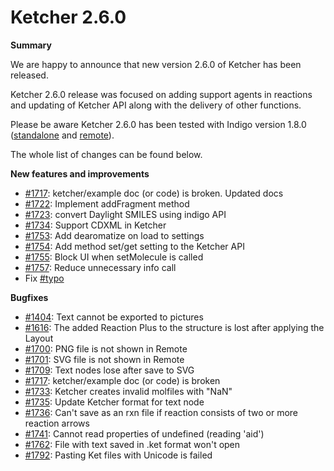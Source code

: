 # Ketcher 2.6.0

**Summary**

We are happy to announce that new version 2.6.0 of Ketcher has been released.

Ketcher 2.6.0 release was focused on adding support agents in reactions and updating of Ketcher API along with the delivery of other functions.

Please be aware Ketcher 2.6.0 has been tested with Indigo version 1.8.0 ([standalone](https://www.npmjs.com/package/indigo-ketcher/v/1.8.0) and [remote](https://hub.docker.com/layers/epmlsop/indigo-service/1.8.0/images/sha256-31b184c42594228230b063cfe4dd35fd163d7add5c682689e96c5e23e3d72290?context=explore)).

The whole list of changes can be found below.

**New features and improvements**

* [#1717](https://github.com/epam/ketcher/issues/1717): ketcher/example doc (or code) is broken. Updated docs 
* [#1722](https://github.com/epam/ketcher/issues/1722): Implement addFragment method
* [#1723](https://github.com/epam/ketcher/issues/1723): convert Daylight SMILES using indigo API
* [#1734](https://github.com/epam/ketcher/issues/1734): Support CDXML in Ketcher
* [#1753](https://github.com/epam/ketcher/issues/1753): Add dearomatize on load to settings
* [#1754](https://github.com/epam/ketcher/issues/1754): Add method set/get setting to the Ketcher API 
* [#1755](https://github.com/epam/ketcher/issues/1755): Block UI when setMolecule is called
* [#1757](https://github.com/epam/ketcher/issues/1757): Reduce unnecessary info call
* Fix [#typo](https://github.com/epam/ketcher/pull/1742)

**Bugfixes**
* [#1404](https://github.com/epam/ketcher/issues/1404): Text cannot be exported to pictures 
* [#1616](https://github.com/epam/ketcher/issues/1616): The added Reaction Plus to the structure is lost after applying the Layout 
* [#1700](https://github.com/epam/ketcher/issues/1700): PNG file is not shown in Remote
* [#1701](https://github.com/epam/ketcher/issues/1701): SVG file is not shown in Remote
* [#1709](https://github.com/epam/ketcher/issues/1709): Text nodes lose after save to SVG
* [#1717](https://github.com/epam/ketcher/issues/1717): ketcher/example doc (or code) is broken
* [#1733](https://github.com/epam/ketcher/issues/1733): Ketcher creates invalid molfiles with "NaN" 
* [#1735](https://github.com/epam/ketcher/issues/1735): Update Ketcher format for text node
* [#1736](https://github.com/epam/ketcher/issues/1736): Can't save as an rxn file if reaction consists of two or more reaction arrows
* [#1741](https://github.com/epam/ketcher/issues/1741): Cannot read properties of undefined (reading 'aid')
* [#1762](https://github.com/epam/ketcher/issues/1762): File with text saved in .ket format won't open 
* [#1792](https://github.com/epam/ketcher/issues/1792): Pasting Ket files with Unicode is failed 
